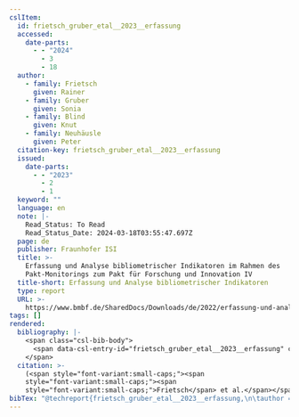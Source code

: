 ```yaml
---
cslItem:
  id: frietsch_gruber_etal__2023__erfassung
  accessed:
    date-parts:
      - - "2024"
        - 3
        - 18
  author:
    - family: Frietsch
      given: Rainer
    - family: Gruber
      given: Sonia
    - family: Blind
      given: Knut
    - family: Neuhäusle
      given: Peter
  citation-key: frietsch_gruber_etal__2023__erfassung
  issued:
    date-parts:
      - - "2023"
        - 2
        - 1
  keyword: ""
  language: en
  note: |-
    Read_Status: To Read
    Read_Status_Date: 2024-03-18T03:55:47.697Z
  page: de
  publisher: Fraunhofer ISI
  title: >-
    Erfassung und Analyse bibliometrischer Indikatoren im Rahmen des
    Pakt-Monitorings zum Pakt für Forschung und Innovation IV
  title-short: Erfassung und Analyse bibliometrischer Indikatoren
  type: report
  URL: >-
    https://www.bmbf.de/SharedDocs/Downloads/de/2022/erfassung-und-analyse-bibliometrischer-indikatoren.pdf?__blob=publicationFile&v=5
tags: []
rendered:
  bibliography: |-
    <span class="csl-bib-body">
      <span data-csl-entry-id="frietsch_gruber_etal__2023__erfassung" class="csl-entry"><span class='author-bib'>Frietsch, Gruber, S., Blind, K., et al.</span>. <span class='date-bib'>(2023)</span>. <span class='title'><i><b><span style="font-style:normal;">Erfassung und Analyse bibliometrischer Indikatoren im Rahmen des Pakt-Monitorings zum Pakt für Forschung und Innovation IV</span></b></i></span> (S. de). Fraunhofer ISI. <span class='URL'><a href='https://www.bmbf.de/SharedDocs/Downloads/de/2022/erfassung-und-analyse-bibliometrischer-indikatoren.pdf?__blob=publicationFile&#38;v=5'>LINK</a></span></span>
    </span>
  citation: >-
    (<span style="font-variant:small-caps;"><span
    style="font-variant:small-caps;"><span
    style="font-variant:small-caps;">Frietsch</span> et al.</span></span>, 2023)
bibTex: "@techreport{frietsch_gruber_etal__2023__erfassung,\n\tauthor = {Frietsch, Rainer and Gruber, Sonia and Blind, Knut and Neuh{\\\" a}usle, Peter},\n\tyear = {2023},\n\tmonth = {feb 1},\n\tnote = {Read\\textunderscore{}Status: To Read\nRead\\textunderscore{}Status\\textunderscore{}Date: 2024-03-18T03:55:47.697Z},\n\tpages = {de},\n\tinstitution = {Fraunhofer ISI},\n\ttitle = {Erfassung und {Analyse} bibliometrischer {Indikatoren} im {Rahmen} des {Pakt}-{Monitorings} zum {Pakt} f{\\\" u}r {Forschung} und {Innovation} {IV}},\n\turl = {https://www.bmbf.de/SharedDocs/Downloads/de/2022/erfassung-und-analyse-bibliometrischer-indikatoren.pdf?__blob=publicationFile&v=5},\n}\n\n"
---
```


